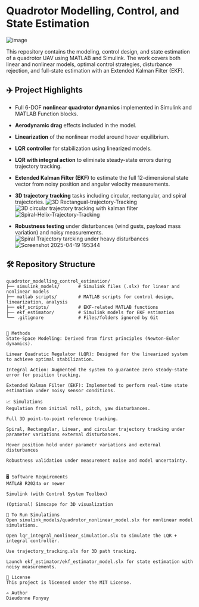 # Quadrotor Modelling, Control, and State Estimation
![image](https://github.com/user-attachments/assets/1a1c7923-8f44-47f4-a9c8-7d688e103cf1)


This repository contains the modeling, control design, and state estimation of a quadrotor UAV using MATLAB and Simulink. The work covers both linear and nonlinear models, optimal control strategies, disturbance rejection, and full-state estimation with an Extended Kalman Filter (EKF).

## ✈️ Project Highlights
- Full 6-DOF **nonlinear quadrotor dynamics** implemented in Simulink and MATLAB Function blocks.
- **Aerodynamic drag** effects included in the model.
- **Linearization** of the nonlinear model around hover equilibrium.
- **LQR controller** for stabilization using linearized models.
- **LQR with integral action** to eliminate steady-state errors during trajectory tracking.
- **Extended Kalman Filter (EKF)** to estimate the full 12-dimensional state vector from noisy position and angular velocity measurements.
- **3D trajectory tracking** tasks including circular, rectangular, and spiral trajectories.
![3D Rectangual-trajectory-Tracking](https://github.com/user-attachments/assets/df116c1e-3387-410e-9b5d-3463d3112383)
![3D circular trajectory tracking with kalman filter](https://github.com/user-attachments/assets/74470cac-5d03-4e3b-a951-a2acc81fb67c)
![Spiral-Helix-Trajectory-Tracking](https://github.com/user-attachments/assets/693e8158-5969-4bb6-ab6d-57b9c0313354)

- **Robustness testing** under disturbances (wind gusts, payload mass variation) and noisy measurements.
![Spiral Trajectory tarcking under heavy disturbances](https://github.com/user-attachments/assets/9f3be7ce-bef9-47e0-9845-2efee398f0ef)
![Screenshot 2025-04-19 195344](https://github.com/user-attachments/assets/45caec14-d58a-4870-99f2-8f9941832096)

## 🛠️ Repository Structure
```plaintext
quadrotor_modelling_control_estimation/
├── simulink_models/       # Simulink files (.slx) for linear and nonlinear models
├── matlab scripts/        # MATLAB scripts for control design, linearization, analysis
├── ekf_scripts/           # EKF-related MATLAB functions
├── ekf_estimator/         # Simulink models for EKF estimation
└── .gitignore             # Files/folders ignored by Git


🧠 Methods
State-Space Modeling: Derived from first principles (Newton-Euler dynamics).

Linear Quadratic Regulator (LQR): Designed for the linearized system to achieve optimal stabilization.

Integral Action: Augmented the system to guarantee zero steady-state error for position tracking.

Extended Kalman Filter (EKF): Implemented to perform real-time state estimation under noisy sensor conditions.

📈 Simulations
Regulation from initial roll, pitch, yaw disturbances.

Full 3D point-to-point reference tracking.

Spiral, Rectangular, Linear, and circular trajectory tracking under parameter variations external disturbances.

Hover position hold under parametr variations and external disturbances

Robustness validation under measurement noise and model uncertainty.


🖥️ Software Requirements
MATLAB R2024a or newer

Simulink (with Control System Toolbox)

(Optional) Simscape for 3D visualization

🚀 To Run Simulations
Open simulink_models/quadrotor_nonlinear_model.slx for nonlinear model simulations.

Open lqr_integral_nonlinear_simulation.slx to simulate the LQR + integral controller.

Use trajectory_tracking.slx for 3D path tracking.

Launch ekf_estimator/ekf_estimator_model.slx for state estimation with noisy measurements.

📜 License
This project is licensed under the MIT License.

✍️ Author
Dieudonne Fonyuy
